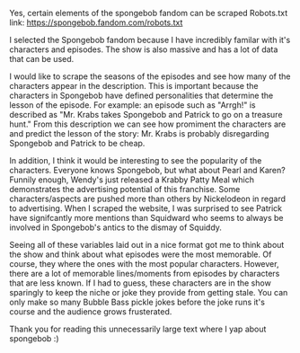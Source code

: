 Yes, certain elements of the spongebob fandom can be scraped
Robots.txt link: https://spongebob.fandom.com/robots.txt

I selected the Spongebob fandom because I have incredibly familar with it's characters and episodes. The show is also massive and has a lot of data that can be used. 

I would like to scrape the seasons of the episodes and see how many of the characters appear in the description. This is important because the characters in Spongebob have defined personalities that determine the lesson of the episode. For example: an episode such as "Arrgh!" is described as "Mr. Krabs takes Spongebob and Patrick to go on a treasure hunt." From this description we can see how promiment the characters are and predict the lesson of the story: Mr. Krabs is probably disregarding Spongebob and Patrick to be cheap. 

In addition, I think it would be interesting to see the popularity of the characters. Everyone knows Spongebob, but what about Pearl and Karen? Funnily enough, Wendy's just released a Krabby Patty Meal which demonstrates the advertising potential of this franchise. Some characters/aspects are pushed more than others by Nickelodeon in regard to advertising. When I scraped the website, I was surprised to see Patrick have signifcantly more mentions than Squidward who seems to always be involved in Spongebob's antics to the dismay of Squiddy. 

Seeing all of these variables laid out in a nice format got me to think about the show and think about what episodes were the most memorable. Of course, they where the ones with the most popular characters. However, there are a lot of memorable lines/moments from episodes by characters that are less known. If I had to guess, these characters are in the show sparingly to keep the niche or joke they provide from getting stale. You can only make so many Bubble Bass pickle jokes before the joke runs it's course and the audience grows frusterated.

Thank you for reading this unnecessarily large text where I yap about spongebob :)